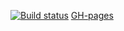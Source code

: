 [![Build status](https://ci.appveyor.com/api/projects/status/fg4w5v2b47mo7w4b?svg=true)](https://ci.appveyor.com/project/zarajskysam/ahj-popover) [GH-pages](https://zarajskysam.github.io/ahj-popover/)
